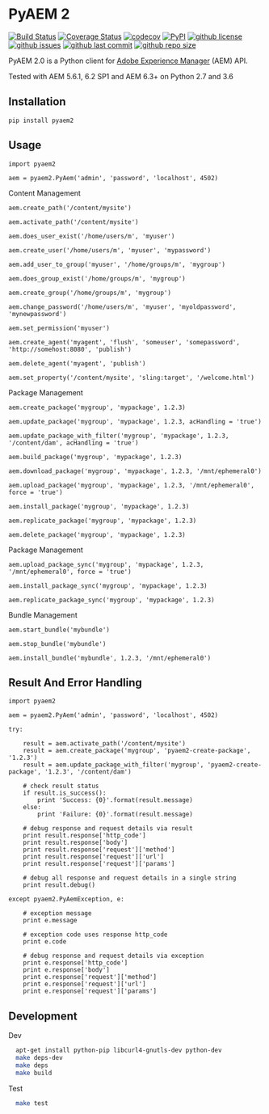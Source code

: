 # PyAEM 2

[![Build Status](https://travis-ci.org/aem-design/pyaem2.svg?branch=master)](https://travis-ci.org/aem-design/pyaem2)
[![Coverage Status](https://coveralls.io/repos/github/aem-design/pyaem2/badge.svg)](https://coveralls.io/github/aem-design/pyaem2)
[![codecov](https://codecov.io/gh/aem-design/pyaem2/branch/master/graph/badge.svg)](https://codecov.io/gh/aem-design/pyaem2)
[![PyPI](https://img.shields.io/pypi/v/pyaem2)](https://pypi.org/project/pyaem2/)
[![github license](https://img.shields.io/github/license/aem-design/pyaem2)](https://github.com/aem-design/pyaem2) 
[![github issues](https://img.shields.io/github/issues/aem-design/pyaem2)](https://github.com/aem-design/pyaem2) 
[![github last commit](https://img.shields.io/github/last-commit/aem-design/pyaem2)](https://github.com/aem-design/pyaem2) 
[![github repo size](https://img.shields.io/github/repo-size/aem-design/pyaem2)](https://github.com/aem-design/pyaem2) 


PyAEM 2.0 is a Python client for [Adobe Experience Manager](http://dev.day.com/docs/en/cq/current.html) (AEM) API.

Tested with AEM 5.6.1, 6.2 SP1 and AEM 6.3+ on Python 2.7 and 3.6

## Installation

    pip install pyaem2

## Usage

    import pyaem2

    aem = pyaem2.PyAem('admin', 'password', 'localhost', 4502)

Content Management

    aem.create_path('/content/mysite')

    aem.activate_path('/content/mysite')

    aem.does_user_exist('/home/users/m', 'myuser')

    aem.create_user('/home/users/m', 'myuser', 'mypassword')

    aem.add_user_to_group('myuser', '/home/groups/m', 'mygroup')

    aem.does_group_exist('/home/groups/m', 'mygroup')

    aem.create_group('/home/groups/m', 'mygroup')

    aem.change_password('/home/users/m', 'myuser', 'myoldpassword', 'mynewpassword')

    aem.set_permission('myuser')

    aem.create_agent('myagent', 'flush', 'someuser', 'somepassword', 'http://somehost:8080', 'publish')

    aem.delete_agent('myagent', 'publish')

    aem.set_property('/content/mysite', 'sling:target', '/welcome.html')

Package Management

    aem.create_package('mygroup', 'mypackage', 1.2.3)

    aem.update_package('mygroup', 'mypackage', 1.2.3, acHandling = 'true')

    aem.update_package_with_filter('mygroup', 'mypackage', 1.2.3, '/content/dam', acHandling = 'true')

    aem.build_package('mygroup', 'mypackage', 1.2.3)

    aem.download_package('mygroup', 'mypackage', 1.2.3, '/mnt/ephemeral0')

    aem.upload_package('mygroup', 'mypackage', 1.2.3, '/mnt/ephemeral0', force = 'true')

    aem.install_package('mygroup', 'mypackage', 1.2.3)

    aem.replicate_package('mygroup', 'mypackage', 1.2.3)

    aem.delete_package('mygroup', 'mypackage', 1.2.3)

Package Management

    aem.upload_package_sync('mygroup', 'mypackage', 1.2.3, '/mnt/ephemeral0', force = 'true')

    aem.install_package_sync('mygroup', 'mypackage', 1.2.3)

    aem.replicate_package_sync('mygroup', 'mypackage', 1.2.3)

Bundle Management

    aem.start_bundle('mybundle')

    aem.stop_bundle('mybundle')

    aem.install_bundle('mybundle', 1.2.3, '/mnt/ephemeral0')

## Result And Error Handling

    import pyaem2

    aem = pyaem2.PyAem('admin', 'password', 'localhost', 4502)

    try:

        result = aem.activate_path('/content/mysite')
        result = aem.create_package('mygroup', 'pyaem2-create-package', '1.2.3')
        result = aem.update_package_with_filter('mygroup', 'pyaem2-create-package', '1.2.3', '/content/dam')

        # check result status
        if result.is_success():
        	print 'Success: {0}'.format(result.message)
        else:
        	print 'Failure: {0}'.format(result.message)

        # debug response and request details via result
        print result.response['http_code']
        print result.response['body']
        print result.response['request']['method']
        print result.response['request']['url']
        print result.response['request']['params']

        # debug all response and request details in a single string
        print result.debug()

    except pyaem2.PyAemException, e:

        # exception message
        print e.message

        # exception code uses response http_code
        print e.code

        # debug response and request details via exception
        print e.response['http_code']
        print e.response['body']
        print e.response['request']['method']
        print e.response['request']['url']
        print e.response['request']['params']

## Development

Dev
```bash
  apt-get install python-pip libcurl4-gnutls-dev python-dev
  make deps-dev
  make deps
  make build
```
Test
```bash
  make test
```

